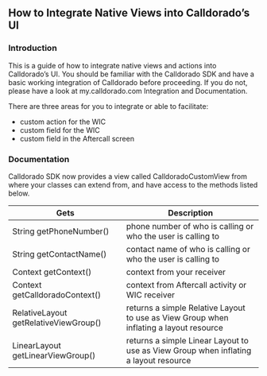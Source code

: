## How to Integrate Native Views into Calldorado’s UI

### Introduction

This is a guide of how to integrate native views and actions into Calldorado’s UI. You should be familiar with the Calldorado SDK and have a basic working integration of Calldorado before proceeding. If you do not, please have a look at my.calldorado.com Integration and Documentation.

There are three areas for you to integrate or able to facilitate:
*	custom action for the WIC 
*	custom field for the WIC
*	custom field in the Aftercall screen

### Documentation

Calldorado SDK now provides a view called CalldoradoCustomView from where your classes can extend from, and have access to the methods listed below. 

| Gets  | Description  |
|---|---|
| String getPhoneNumber()  | phone number of who is calling or who the user is calling to  |
| String getContactName()  | contact name of who is calling or who the user is calling to  |
| Context getContext()  | context from your receiver  |
| Context getCalldoradoContext()  | context from Aftercall activity or WIC receiver  |
| RelativeLayout getRelativeViewGroup()  | returns a simple Relative Layout to use as View Group when inflating a layout resource  |
| LinearLayout getLinearViewGroup()  | returns a simple Linear Layout to use as View Group when inflating a layout resource  |
